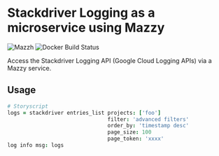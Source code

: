 # Stackdriver Logging as a microservice using Mazzy

![Mazzh](https://img.shields.io/badge/mazzy-compiled-orange.svg)
![Docker Build Status](https://img.shields.io/badge/Dockerfile-automated-blue.svg)

Access the Stackdriver Logging API (Google Cloud Logging APIs) via a Mazzy service.

## Usage
```coffee
# Storyscript
logs = stackdriver entries_list projects: ['foo'] 
                                filter: 'advanced filters'
                                order_by: 'timestamp desc'
                                page_size: 100
                                page_token: 'xxxx'
log info msg: logs
```
